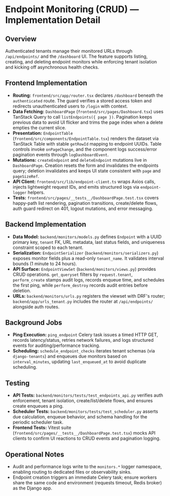 # Endpoint Monitoring (CRUD) — Implementation Detail

## Overview

Authenticated tenants manage their monitored URLs through `/api/endpoints/` and the `/dashboard` UI. The feature supports listing, creating, and deleting endpoint monitors while enforcing tenant isolation and kicking off asynchronous health checks.

## Frontend Implementation

- **Routing:** `frontend/src/app/router.tsx` declares `/dashboard` beneath the `authenticated` route. The guard verifies a stored access token and redirects unauthenticated users to `/login` with context.
- **Data Fetching:** `DashboardPage` (`frontend/src/pages/Dashboard.tsx`) uses TanStack Query to call `listEndpoints({ page })`. Pagination keeps previous data to avoid UI flicker and trims the page index when a delete empties the current slice.
- **Presentation:** `EndpointTable` (`frontend/src/components/EndpointTable.tsx`) renders the dataset via TanStack Table with stable `getRowId` mapping to endpoint UUIDs. Table controls invoke `onPageChange`, and the component logs success/error pagination events through `logDashboardEvent`.
- **Mutations:** `createEndpoint` and `deleteEndpoint` mutations live in `DashboardPage`. Creation resets the form and invalidates the endpoints query; deletion invalidates and keeps UI state consistent with `page` and `pageSizeRef`.
- **API Client:** `frontend/src/lib/endpoint-client.ts` wraps Axios calls, injects lightweight request IDs, and emits structured logs via `endpoint-logger` helpers.
- **Tests:** `frontend/src/pages/__tests__/DashboardPage.test.tsx` covers happy-path list rendering, pagination transitions, create/delete flows, auth guard redirect on 401, logout mutations, and error messaging.

## Backend Implementation

- **Data Model:** `backend/monitors/models.py` defines `Endpoint` with a UUID primary key, `tenant` FK, URL metadata, last status fields, and uniqueness constraint scoped to each tenant.
- **Serialization:** `EndpointSerializer` (`backend/monitors/serializers.py`) exposes monitor fields plus a read-only `tenant_name`. It validates interval bounds (1 minute to 24 hours).
- **API Surface:** `EndpointViewSet` (`backend/monitors/views.py`) provides CRUD operations. `get_queryset` filters by `request.tenant`, `perform_create` stamps audit logs, records enqueue time, and schedules the first ping, while `perform_destroy` records audit entries before deletion.
- **URLs:** `backend/monitors/urls.py` registers the viewset with DRF's router; `backend/app/urls_tenant.py` includes the router at `/api/endpoints/` alongside auth routes.

## Background Jobs

- **Ping Execution:** `ping_endpoint` Celery task issues a timed HTTP GET, records latency/status, retries network failures, and logs structured events for auditing/performance tracking.
- **Scheduling:** `schedule_endpoint_checks` iterates tenant schemas (via `django-tenants`) and enqueues due monitors based on `interval_minutes`, updating `last_enqueued_at` to avoid duplicate scheduling.

## Testing

- **API Tests:** `backend/monitors/tests/test_endpoints_api.py` verifies auth enforcement, tenant isolation, create/list/delete flows, and ensures create enqueues a ping.
- **Scheduler Tests:** `backend/monitors/tests/test_scheduler.py` asserts due calculation, enqueue behavior, and schema handling for the periodic scheduler task.
- **Frontend Tests:** Vitest suite (`frontend/src/pages/__tests__/DashboardPage.test.tsx`) mocks API clients to confirm UI reactions to CRUD events and pagination logging.

## Operational Notes

- Audit and performance logs write to the `monitors.*` logger namespace, enabling routing to dedicated files or observability sinks.
- Endpoint creation triggers an immediate Celery task; ensure workers share the same code and environment (requests timeout, Redis broker) as the Django app.
